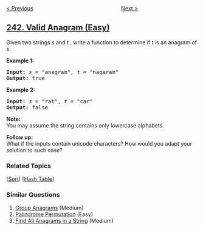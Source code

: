 <!--|This file generated by command(leetcode description); DO NOT EDIT.    |-->
<!--+----------------------------------------------------------------------+-->
<!--|@author    openset <openset.wang@gmail.com>                           |-->
<!--|@link      https://github.com/openset                                 |-->
<!--|@home      https://github.com/tonymontaro/leetcode-hints                        |-->
<!--+----------------------------------------------------------------------+-->

[< Previous](https://github.com/tonymontaro/leetcode-hints/tree/master/problems/different-ways-to-add-parentheses "Different Ways to Add Parentheses")
　　　　　　　　　　　　　　　　
[Next >](https://github.com/tonymontaro/leetcode-hints/tree/master/problems/shortest-word-distance "Shortest Word Distance")

## [242. Valid Anagram (Easy)](https://leetcode.com/problems/valid-anagram "有效的字母异位词")

<p>Given two strings <em>s</em> and <em>t&nbsp;</em>, write a function to determine if <em>t</em> is an anagram of <em>s</em>.</p>

<p><b>Example 1:</b></p>

<pre>
<b>Input:</b> <em>s</em> = &quot;anagram&quot;, <em>t</em> = &quot;nagaram&quot;
<b>Output:</b> true
</pre>

<p><b>Example 2:</b></p>

<pre>
<b>Input:</b> <em>s</em> = &quot;rat&quot;, <em>t</em> = &quot;car&quot;
<b>Output: </b>false
</pre>

<p><strong>Note:</strong><br />
You may assume the string contains only lowercase alphabets.</p>

<p><strong>Follow up:</strong><br />
What if the inputs contain unicode characters? How would you adapt your solution to such case?</p>

### Related Topics
  [[Sort](https://github.com/tonymontaro/leetcode-hints/tree/master/tag/sort/README.md)]
  [[Hash Table](https://github.com/tonymontaro/leetcode-hints/tree/master/tag/hash-table/README.md)]

### Similar Questions
  1. [Group Anagrams](https://github.com/tonymontaro/leetcode-hints/tree/master/problems/group-anagrams) (Medium)
  1. [Palindrome Permutation](https://github.com/tonymontaro/leetcode-hints/tree/master/problems/palindrome-permutation) (Easy)
  1. [Find All Anagrams in a String](https://github.com/tonymontaro/leetcode-hints/tree/master/problems/find-all-anagrams-in-a-string) (Medium)
